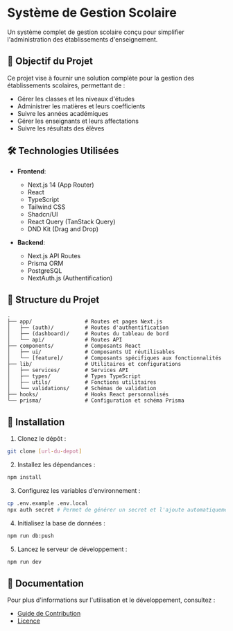 # Système de Gestion Scolaire

Un système complet de gestion scolaire conçu pour simplifier l'administration des établissements d'enseignement.

## 🎯 Objectif du Projet

Ce projet vise à fournir une solution complète pour la gestion des établissements scolaires, permettant de :
- Gérer les classes et les niveaux d'études
- Administrer les matières et leurs coefficients
- Suivre les années académiques
- Gérer les enseignants et leurs affectations
- Suivre les résultats des élèves

## 🛠 Technologies Utilisées

- **Frontend**:
  - Next.js 14 (App Router)
  - React
  - TypeScript
  - Tailwind CSS
  - Shadcn/UI
  - React Query (TanStack Query)
  - DND Kit (Drag and Drop)

- **Backend**:
  - Next.js API Routes
  - Prisma ORM
  - PostgreSQL
  - NextAuth.js (Authentification)

## 📁 Structure du Projet

```
.
├── app/                 # Routes et pages Next.js
│   ├── (auth)/          # Routes d'authentification
│   ├── (dashboard)/     # Routes du tableau de bord
│   └── api/             # Routes API
├── components/          # Composants React
│   ├── ui/              # Composants UI réutilisables
│   └── [feature]/       # Composants spécifiques aux fonctionnalités
├── lib/                 # Utilitaires et configurations
│   ├── services/        # Services API
│   ├── types/           # Types TypeScript
│   ├── utils/           # Fonctions utilitaires
│   └── validations/     # Schémas de validation
├── hooks/               # Hooks React personnalisés
└── prisma/              # Configuration et schéma Prisma
```

## 🚀 Installation

1. Clonez le dépôt :
```bash
git clone [url-du-depot]
```

2. Installez les dépendances :
```bash
npm install
```

3. Configurez les variables d'environnement :
```bash
cp .env.example .env.local
npx auth secret # Permet de générer un secret et l'ajoute automatiquement dans le fichier précédement créé
```

4. Initialisez la base de données :
```bash
npm run db:push
```

5. Lancez le serveur de développement :
```bash
npm run dev
```

## 📝 Documentation

Pour plus d'informations sur l'utilisation et le développement, consultez :
- [Guide de Contribution](./CONTRIBUTING.md)
- [Licence](./LICENSE.md)

